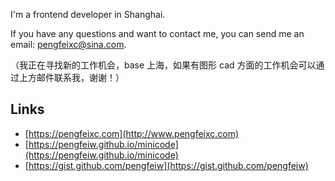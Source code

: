 I'm a frontend developer in Shanghai.

If you have any questions and want to contact me, you can send me an email: <a href="mailto:pengfeixc@sina.com">pengfeixc@sina.com</a>.

（我正在寻找新的工作机会，base 上海，如果有图形 cad 方面的工作机会可以通过上方邮件联系我，谢谢！）

## Links

-  [https://pengfeixc.com](http://www.pengfeixc.com)
-  [https://pengfeiw.github.io/minicode](https://pengfeiw.github.io/minicode)
-  [https://gist.github.com/pengfeiw](https://gist.github.com/pengfeiw)

